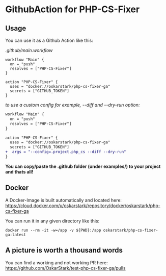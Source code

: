 # GithubAction for PHP-CS-Fixer

## Usage

You can use it as a Github Action like this:

_.github/main.workflow_
```
workflow "Main" {
  on = "push"
  resolves = ["PHP-CS-Fixer"]
}

action "PHP-CS-Fixer" {
  uses = "docker://oskarstark/php-cs-fixer-ga"
  secrets = ["GITHUB_TOKEN"]
}
```

_to use a custom config for example, --diff and --dry-run option:_
```diff
workflow "Main" {
  on = "push"
  resolves = ["PHP-CS-Fixer"]
}

action "PHP-CS-Fixer" {
  uses = "docker://oskarstark/php-cs-fixer-ga"
  secrets = ["GITHUB_TOKEN"]
+  args = "--config=.project.php_cs --diff --dry-run"
}
```

**You can copy/paste the .github folder (under examples/) to your project and thats all!**

## Docker

A Docker-Image is built automatically and located here:
https://cloud.docker.com/u/oskarstark/repository/docker/oskarstark/php-cs-fixer-ga

You can run it in any given directory like this:

`docker run --rm -it -w=/app -v ${PWD}:/app oskarstark/php-cs-fixer-ga:latest`

## A picture is worth a thousand words

You can find a working and not working PR here:
https://github.com/OskarStark/test-php-cs-fixer-ga/pulls
